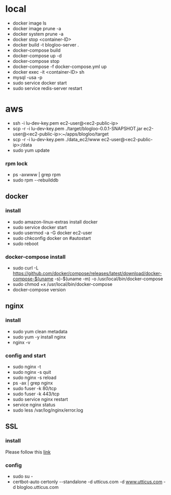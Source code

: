 # local
- docker image ls
- docker image prune -a
- docker system prune -a
- docker stop \<container-ID\>
- docker build -t blogloo-server .
- docker-compose build
- docker-compose up -d
- docker-compose stop
- docker-compose -f docker-compose.yml up
- docker exec -it \<container-ID\> sh
- mysql -usa -p
- sudo service docker start
- sudo service redis-server restart

# aws
- ssh -i lu-dev-key.pem ec2-user@\<ec2-public-ip\>
- scp -r -i lu-dev-key.pem ./target/blogloo-0.0.1-SNAPSHOT.jar ec2-user@\<ec2-public-ip\>:~/apps/blogloo/target
- scp -r -i lu-dev-key.pem ./data_ec2/www ec2-user@\<ec2-public-ip\>:/data
- sudo yum update
### rpm lock
- ps -axwww | grep rpm
- sudo rpm --rebuilddb
## docker
### install
- sudo amazon-linux-extras install docker
- sudo service docker start
- sudo usermod -a -G docker ec2-user
- sudo chkconfig docker on #autostart
- sudo reboot
### docker-compose install
- sudo curl -L https://github.com/docker/compose/releases/latest/download/docker-compose-$(uname -s)-$(uname -m) -o /usr/local/bin/docker-compose
- sudo chmod +x /usr/local/bin/docker-compose
- docker-compose version
## nginx
### install
- sudo yum clean metadata
- sudo yum -y install nginx
- nginx -v
### config and start
- sudo nginx -t
- sudo nginx -s quit
- sudo nginx -s reload
- ps -ax | grep nginx
- sudo fuser -k 80/tcp
- sudo fuser -k 443/tcp
- sudo service nginx restart
- service nginx status
- sudo less /var/log/nginx/error.log
## SSL
### install
Please follow this [link](https://docs.aws.amazon.com/AWSEC2/latest/UserGuide/SSL-on-amazon-linux-2.html#letsencrypt)
### config
- sudo su -
- certbot-auto certonly --standalone -d utticus.com -d www.utticus.com -d blogloo.utticus.com
